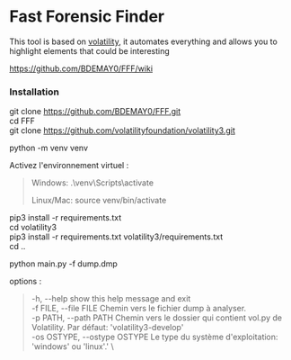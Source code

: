 # Fast Forensic Finder

This tool is based on [volatility](https://github.com/volatilityfoundation/volatility3), it automates everything and allows you to highlight elements that could be interesting

https://github.com/BDEMAY0/FFF/wiki


### Installation 
git clone https://github.com/BDEMAY0/FFF.git
\
cd FFF
\
git clone https://github.com/volatilityfoundation/volatility3.git

python -m venv venv

Activez l'environnement virtuel :

> Windows: .\venv\Scripts\activate
> 
> Linux/Mac: source venv/bin/activate

pip3 install -r requirements.txt
\
cd volatility3
\
pip3 install -r requirements.txt volatility3/requirements.txt 
\
cd ..

python main.py -f dump.dmp

options : 
  > -h, --help            show this help message and exit \
  > -f FILE, --file FILE  Chemin vers le fichier dump à analyser. \
  > -p PATH, --path PATH  Chemin vers le dossier qui contient vol.py de
                        Volatility. Par défaut: 'volatility3-develop' \
  > -os OSTYPE, --ostype OSTYPE
                        Le type du système d'exploitation: 'windows' ou
                        'linux'.' \

